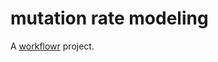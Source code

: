 # mutation rate modeling

A [workflowr][] project.

[workflowr]: https://github.com/workflowr/workflowr
